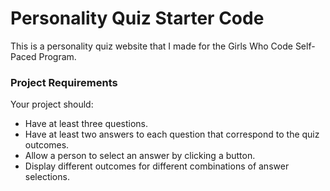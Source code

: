 # Personality Quiz Starter Code

This is a personality quiz website that I made for the Girls Who Code Self-Paced Program.

### Project Requirements
Your project should:
- Have at least three questions.
- Have at least two answers to each question that correspond to the quiz outcomes.
- Allow a person to select an answer by clicking a button.
- Display different outcomes for different combinations of answer selections.
